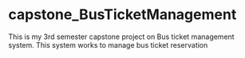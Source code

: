 # capstone_BusTicketManagement
This is my 3rd semester capstone project on Bus ticket management system. 
This system works to manage bus ticket reservation  
